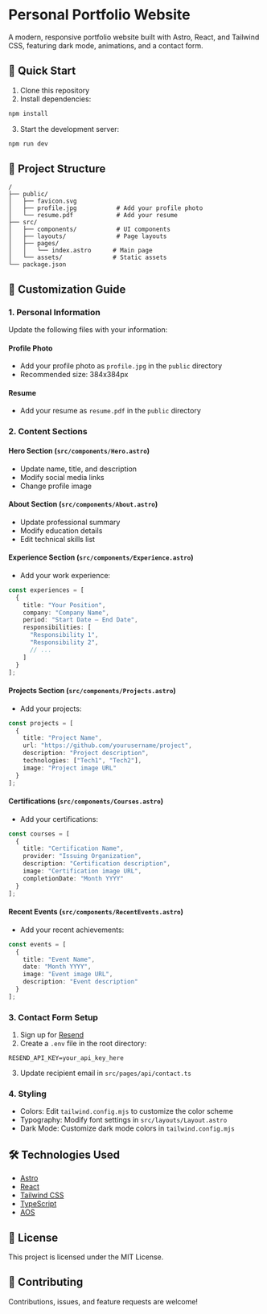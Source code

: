 # Personal Portfolio Website

A modern, responsive portfolio website built with Astro, React, and Tailwind CSS, featuring dark mode, animations, and a contact form.

## 🚀 Quick Start

1. Clone this repository
2. Install dependencies:
```bash
npm install
```
3. Start the development server:
```bash
npm run dev
```

## 📁 Project Structure

```
/
├── public/
│   ├── favicon.svg
│   ├── profile.jpg           # Add your profile photo
│   └── resume.pdf            # Add your resume
├── src/
│   ├── components/           # UI components
│   ├── layouts/              # Page layouts
│   ├── pages/               
│   │   └── index.astro      # Main page
│   └── assets/              # Static assets
└── package.json
```

## 🎨 Customization Guide

### 1. Personal Information

Update the following files with your information:

#### Profile Photo
- Add your profile photo as `profile.jpg` in the `public` directory
- Recommended size: 384x384px

#### Resume
- Add your resume as `resume.pdf` in the `public` directory

### 2. Content Sections

#### Hero Section (`src/components/Hero.astro`)
- Update name, title, and description
- Modify social media links
- Change profile image

#### About Section (`src/components/About.astro`)
- Update professional summary
- Modify education details
- Edit technical skills list

#### Experience Section (`src/components/Experience.astro`)
- Add your work experience:
```typescript
const experiences = [
  {
    title: "Your Position",
    company: "Company Name",
    period: "Start Date – End Date",
    responsibilities: [
      "Responsibility 1",
      "Responsibility 2",
      // ...
    ]
  }
];
```

#### Projects Section (`src/components/Projects.astro`)
- Add your projects:
```typescript
const projects = [
  {
    title: "Project Name",
    url: "https://github.com/yourusername/project",
    description: "Project description",
    technologies: ["Tech1", "Tech2"],
    image: "Project image URL"
  }
];
```

#### Certifications (`src/components/Courses.astro`)
- Add your certifications:
```typescript
const courses = [
  {
    title: "Certification Name",
    provider: "Issuing Organization",
    description: "Certification description",
    image: "Certification image URL",
    completionDate: "Month YYYY"
  }
];
```

#### Recent Events (`src/components/RecentEvents.astro`)
- Add your recent achievements:
```typescript
const events = [
  {
    title: "Event Name",
    date: "Month YYYY",
    image: "Event image URL",
    description: "Event description"
  }
];
```

### 3. Contact Form Setup

1. Sign up for [Resend](https://resend.com)
2. Create a `.env` file in the root directory:
```env
RESEND_API_KEY=your_api_key_here
```
3. Update recipient email in `src/pages/api/contact.ts`

### 4. Styling

- Colors: Edit `tailwind.config.mjs` to customize the color scheme
- Typography: Modify font settings in `src/layouts/Layout.astro`
- Dark Mode: Customize dark mode colors in `tailwind.config.mjs`

## 🛠️ Technologies Used

- [Astro](https://astro.build)
- [React](https://reactjs.org)
- [Tailwind CSS](https://tailwindcss.com)
- [TypeScript](https://www.typescriptlang.org)
- [AOS](https://michalsnik.github.io/aos/)

## 📝 License

This project is licensed under the MIT License.

## 🤝 Contributing

Contributions, issues, and feature requests are welcome!
